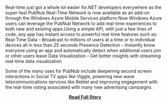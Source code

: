 <p>Real-time just got a whole lot easier for.NET developers everywhere as the super-fast PubNub Real-Time Network is now available as an add-on through the Windows Azure Mobile Services platform.Now Windows Azure users can leverage the PubNub Network to add real-time experiences to both new and existing apps.Using a simple API, with just a few lines of code, any app has instant access to powerful real-time features such as:
 Real-Time Data – Broadcast to millions of users at a time or to individual devices all in less than.25 seconds
 Presence Detection – Instantly know everyone using an app and automatically detect when additional users join or other users leave
 Data Visualization – Get better insights with streaming real-time data visualization
 
 Some of the many uses for PubNub include deepening second screen interactions in Social TV apps like Viggle, powering new wave telecommunications services like Rebtel and improving engagement with the real-time voting associated with many new advertising campaigns.</p>
<center><p><a href="http://www.pubnub.com/blog/im-chat-client-with-voice-recognition-in-the-browser/" style='padding:25px; font-sze:18px; font-weight: bold;'>Read Full Story</a></p></center>
